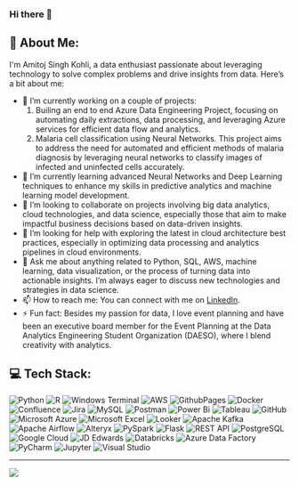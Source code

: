### Hi there 👋

## 💫 **About Me:**

I'm Amitoj Singh Kohli, a data enthusiast passionate about leveraging technology to solve complex problems and drive insights from data. Here’s a bit about me:

- 🔭 I’m currently working on a couple of projects:
  1) Builing an end to end Azure Data Engineering Project, focusing on automating daily extractions, data processing, and leveraging Azure services for efficient data flow and analytics.
  2) Malaria cell classification using Neural Networks. This project aims to address the need for automated and efficient methods of malaria diagnosis by leveraging neural networks to classify images of infected and uninfected cells accurately.
- 🌱 I’m currently learning advanced Neural Networks and Deep Learning techniques to enhance my skills in predictive analytics and machine learning model development.
- 👯 I’m looking to collaborate on projects involving big data analytics, cloud technologies, and data science, especially those that aim to make impactful business decisions based on data-driven insights.
- 🤔 I’m looking for help with exploring the latest in cloud architecture best practices, especially in optimizing data processing and analytics pipelines in cloud environments.
- 💬 Ask me about anything related to Python, SQL, AWS, machine learning, data visualization, or the process of turning data into actionable insights. I’m always eager to discuss new technologies and strategies in data science.
- 📫 How to reach me: You can connect with me on [LinkedIn](https://www.linkedin.com/in/amitojsinghkohli).
- ⚡ Fun fact: Besides my passion for data, I love event planning and have been an executive board member for the Event Planning at the Data Analytics Engineering Student Organization (DAESO), where I blend creativity with analytics.

## 💻 Tech Stack:
![Python](https://img.shields.io/badge/python-3670A0?style=for-the-badge&logo=python&logoColor=ffdd54) ![R](https://img.shields.io/badge/r-%23276DC3.svg?style=for-the-badge&logo=r&logoColor=white) ![Windows Terminal](https://img.shields.io/badge/Windows%20Terminal-%234D4D4D.svg?style=for-the-badge&logo=windows-terminal&logoColor=white) ![AWS](https://img.shields.io/badge/AWS-%23FF9900.svg?style=for-the-badge&logo=amazon-aws&logoColor=white) ![GithubPages](https://img.shields.io/badge/github%20pages-121013?style=for-the-badge&logo=github&logoColor=white) ![Docker](https://img.shields.io/badge/docker-%230db7ed.svg?style=for-the-badge&logo=docker&logoColor=white)![Confluence](https://img.shields.io/badge/confluence-%23172BF4.svg?style=for-the-badge&logo=confluence&logoColor=white) ![Jira](https://img.shields.io/badge/jira-%230A0FFF.svg?style=for-the-badge&logo=jira&logoColor=white) ![MySQL](https://img.shields.io/badge/mysql-%2300000f.svg?style=for-the-badge&logo=mysql&logoColor=white) ![Postman](https://img.shields.io/badge/Postman-FF6C37?style=for-the-badge&logo=postman&logoColor=white) ![Power Bi](https://img.shields.io/badge/power_bi-F2C811?style=for-the-badge&logo=powerbi&logoColor=black) ![Tableau](https://img.shields.io/badge/tableau-E97627?style=for-the-badge&logo=tableau&logoColor=white)
![GitHub](https://img.shields.io/badge/github-100000?style=for-the-badge&logo=github&logoColor=white)
![Microsoft Azure](https://img.shields.io/badge/microsoft_azure-0089D6?style=for-the-badge&logo=microsoft-azure&logoColor=white)
![Microsoft Excel](https://img.shields.io/badge/microsoft_excel-217346?style=for-the-badge&logo=microsoft-excel&logoColor=white)
![Looker](https://img.shields.io/badge/looker-4285F4?style=for-the-badge&logo=looker&logoColor=white)
![Apache Kafka](https://img.shields.io/badge/apache_kafka-231F20?style=for-the-badge&logo=apache-kafka&logoColor=white)
![Apache Airflow](https://img.shields.io/badge/apache_airflow-017CEE?style=for-the-badge&logo=apache-airflow&logoColor=white)
![Alteryx](https://img.shields.io/badge/alteryx-00B1E9?style=for-the-badge&logo=alteryx&logoColor=white)
![PySpark](https://img.shields.io/badge/pyspark-E25A1C?style=for-the-badge&logo=apache-spark&logoColor=white)
![Flask](https://img.shields.io/badge/flask-000000?style=for-the-badge&logo=flask&logoColor=white)
![REST API](https://img.shields.io/badge/rest_api-009688?style=for-the-badge&logo=rest&logoColor=white)
![PostgreSQL](https://img.shields.io/badge/postgresql-316192?style=for-the-badge&logo=postgresql&logoColor=white)
![Google Cloud](https://img.shields.io/badge/google_cloud-4285F4?style=for-the-badge&logo=google-cloud&logoColor=white)
![JD Edwards](https://img.shields.io/badge/jd_edwards-FFE600?style=for-the-badge&logo=oracle&logoColor=black)
![Databricks](https://img.shields.io/badge/databricks-FF3621?style=for-the-badge&logo=databricks&logoColor=white)
![Azure Data Factory](https://img.shields.io/badge/azure_data_factory-0078D4?style=for-the-badge&logo=microsoft-azure&logoColor=white)
![PyCharm](https://img.shields.io/badge/pycharm-143?style=for-the-badge&logo=pycharm&logoColor=black&color=green)
![Jupyter](https://img.shields.io/badge/jupyter-%23F37626.svg?style=for-the-badge&logo=jupyter&logoColor=white)
![Visual Studio](https://img.shields.io/badge/Visual%20Studio-5C2D91?style=for-the-badge&logo=visual-studio&logoColor=white)

---
[![](https://visitcount.itsvg.in/api?id=kohliamitoj&label=Profile%20Views&color=12&icon=5&pretty=false)](https://visitcount.itsvg.in)
